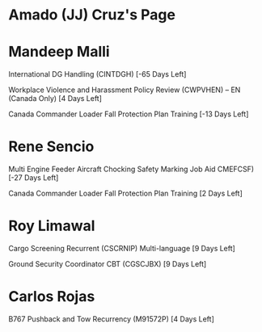 # Amado (JJ) Cruz's Page




# Mandeep Malli


International DG Handling (CINTDGH) [-65 Days Left]

Workplace Violence and Harassment Policy Review (CWPVHEN) – EN (Canada Only) [4 Days Left]

Canada Commander Loader Fall Protection Plan Training [-13 Days Left]



# Rene Sencio


Multi Engine Feeder Aircraft Chocking Safety Marking Job Aid  CMEFCSF) [-27 Days Left]

Canada Commander Loader Fall Protection Plan Training [2 Days Left]



# Roy Limawal


Cargo Screening Recurrent (CSCRNIP) Multi-language [9 Days Left]

Ground Security Coordinator CBT (CGSCJBX) [9 Days Left]



# Carlos Rojas


B767 Pushback and Tow Recurrency (M91572P) [4 Days Left]



